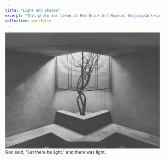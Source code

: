 ```yaml
---
title: "Light and shadow"
excerpt: "This photo was taken at Red Brick Art Museum, Beijing<br/><img src='/images/ls.png'>"
collection: portfolio
---
```

<img src='/images/ls.png'>
 God said, "Let there be light," and there was light.
